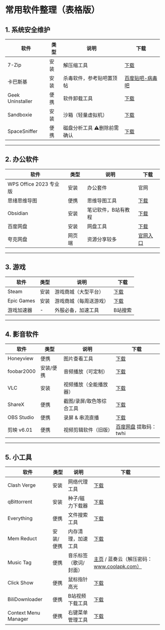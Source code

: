 # 常用软件整理（表格版）

## 1. 系统安全维护

| 软件 | 类型 | 说明 | 下载 |
|------|------|------|------|
| 7-Zip | 安装 | 解压缩工具 | [下载](https://www.7-zip.org/a/7z2501-x64.exe) |
| 卡巴斯基 | 安装 | 杀毒软件，参考贴吧置顶帖 | [百度贴吧-病毒吧](https://tieba.baidu.com/f?kw=%E7%97%85%E6%AF%92) |
| Geek Uninstaller | 便携 | 软件卸载工具 | [下载](https://geekuninstaller.com/geek.zip) |
| Sandboxie | 安装 | 沙箱（轻量虚拟机） | [下载](https://github.com/sandboxie-plus/Sandboxie/releases/download/v1.16.2/Sandboxie-Classic-x64-v5.71.2.exe) |
| SpaceSniffer | 便携 | 磁盘分析工具 ⚠️删除前需确认 | [下载](https://download.dappcdn.com/expiretime=1757045897;badurl=aHR0cHM6Ly9kYXBwY2RuLmNvbS9wcm90ZWN0ZWQv/61bb08c4546a80a791960e44a9cdcc0be03a975dfe249d1b4d3805a928764362/spacesniffer/spacesniffer_2_0_3_12_x64.zip) |

---

## 2. 办公软件

| 软件 | 类型 | 说明 | 下载 |
|------|------|------|------|
| WPS Office 2023 专业版 | 安装 | 办公套件 | 官网 |
| 思绪思维导图 | 便携 | 思维导图工具 | [下载](https://github.com/wanglin2/mind-map/releases/download/0.15.0/0.15.0.exe) |
| Obsidian | 安装 | 笔记软件，B站有教程 | [下载](https://github.com/obsidianmd/obsidian-releases/releases/download/v1.9.12/Obsidian-1.9.12.exe) |
| 百度网盘 | 安装 | 网盘工具 | [下载](https://pan.baidu.com/download) |
| 夸克网盘 | 网页端 | 资源分享较多 | [官网入口](https://pan.quark.cn/) |

---

## 3. 游戏

| 软件 | 类型 | 说明 | 下载 |
|------|------|------|------|
| Steam | 安装 | 游戏商城（大型平台） | [下载](https://cdn.akamai.steamstatic.com/client/installer/SteamSetup.exe) |
| Epic Games | 安装 | 游戏商城（每周送游戏） | [下载](https://launcher-public-service-prod06.ol.epicgames.com/launcher/api/installer/download/EpicGamesLauncherInstaller.msi) |
| 游戏加速器 | - | 外服必备，加速工具 | B站搜索 |

---

## 4. 影音软件

| 软件 | 类型 | 说明 | 下载 |
|------|------|------|------|
| Honeyview | 便携 | 图片查看工具 | [下载](https://www.bandisoft.com/honeyview/dl.php?portable) |
| foobar2000 | 安装/便携 | 音频播放（可定制） | [下载](https://www.foobar2000.org/downloads/foobar2000-x64_v2.25.exe) |
| VLC | 安装 | 视频播放（全能播放器） | [下载](https://get.videolan.org/vlc/3.0.21/win64/vlc-3.0.21-win64.exe) |
| ShareX | 便携 | 截图/录屏/取色等综合工具 | [下载](https://github.com/ShareX/ShareX/releases/download/v18.0.1/ShareX-18.0.1-portable.zip) |
| OBS Studio | 便携 | 录屏 & 串流直播 | [下载](https://cdn-fastly.obsproject.com/downloads/OBS-Studio-31.1.2-Windows-x64.zip) |
| 剪映 v6.01 | 便携 | 视频剪辑软件（旧版） | [百度网盘](https://pan.baidu.com/s/1u6CeaoPb675oprsR_2-npg?pwd=twhi) 提取码：twhi |

---

## 5. 小工具

| 软件 | 类型 | 说明 | 下载 |
|------|------|------|------|
| Clash Verge | 安装 | 网络代理工具 | [下载](https://github.com/clash-verge-rev/clash-verge-rev/releases/download/v2.4.1/Clash.Verge_2.4.1_x64-setup.exe) |
| qBittorrent | 安装 | 种子/磁力下载器 | [下载](https://sourceforge.net/projects/qbittorrent/files/latest/download) |
| Everything | 便携 | 文件搜索工具 | [下载](https://www.voidtools.com/Everything-1.4.1.1028.x64.zip) |
| Mem Reduct | 安装/便携 | 内存清理，加速工具 | [下载](https://memreduct.org/files/memreduct-3.4-setup.exe) |
| Music Tag | 便携 | 音乐标签（歌词/封面） | [主页](https://www.cnblogs.com/vinlxc) / 蓝奏云（解压密码：www.coolapk.com） |
| Click Show | 便携 | 鼠标指针高光 | [下载](https://github.com/cuiliang/ClickShow/releases/download/1.4.1/ClickShow1_4_1.zip) |
| BiliDownloader | 便携 | B站视频下载工具 | [下载](https://github.com/Harlan-H/BiliDownloader/releases/download/1.0.8/BiliDownloader.zip) |
| Context Menu Manager | 便携 | 右键菜单管理工具 | [下载](https://github.com/BluePointLilac/ContextMenuManager/releases/download/3.3.3.1/ContextMenuManager.zip) |
